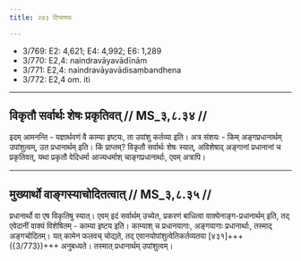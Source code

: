 ```yaml
---
title: २७३ टिप्पणयः

---
```

- 3/769: E2: 4,621; E4: 4,992; E6: 1,289
- 3/770: E2,4: naindravāyavādīnām
- 3/771: E2,4: naindravāyavādisaṃbandhena
- 3/772: E2,4 om. iti

____________________________________________


## विकृतौ सर्वार्थः शेषः प्रकृतिवत् // MS_३,८.३४ //

इदम् आमनन्ति - यज्ञार्थवणं वै काम्या इष्टयः, ता उपांशु कर्तव्या इति। अत्र संशयः - किम् अङ्गप्रधानार्थम् उपांशुत्वम्, उत प्रधानार्थम् इति। किं प्राप्तम्? विकृतौ सर्वार्थः शेषः स्यात्, अविशेषाद् अङ्गानां प्रधानानां च प्रकृतिवत्, यथा प्रकृतौ वेदिधर्मा आज्यधर्माश् चाङ्गप्रधानार्थाः, एवम् अत्रापि।


____________________________________________


## मुख्यार्थो वाङ्गस्याचोदितत्वात् // MS_३,८.३५ //

प्रधानार्थो वा एष विकृतिषु स्यात्। एवम् इदं सर्वार्थम् उच्येत, प्रकरणं बाधित्वा वाक्येनाङ्ग-प्रधानार्थम् इति, तद् एवेदानीं वाक्यं विशेषितम् - काम्या इष्टय इति। काम्याश् च प्रधानयागाः, अङ्गयागाः प्रधानार्थाः, तस्माद् अङ्गचोदितम्। यत् कामेन फलवच् चोद्यते, तद् एवानयोपांशुत्वेतिकर्तव्यतया [४३१]+++({3/773})+++ अनुबध्यते। तस्मात् प्रधानार्थम् उपांशुत्वम्।
